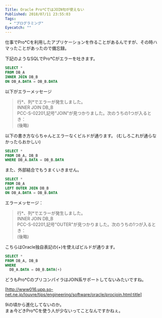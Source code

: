 ```yaml
---
Title: Oracle Pro*CではJOIN句が使えない
Published: 2018/07/11 23:55:03
Tags:
  - "プログラミング"
Eyecatch: ""
---
```

仕事でPro*Cを利用したアプリケーションを作ることがあるんですが、その時ハマったことがあったので備忘録。  





下記のようなSQLでPro*Cがエラーを吐きます。  

```sql
SELECT *  
FROM DB_A  
INNER JOIN DB_B  
ON DB_A.DATA = DB_B.DATA  
```

以下がエラーメッセージ  
> 行*、列*でエラーが発生しました。  
> INNER JOIN DB_B  
> PCC-S-02201,記号"JOIN"が見つかりました。次のうちの1つが入るとき：  
> (後略)  

以下の書き方ならちゃんとエラーなくビルドが通ります。  (むしろこれが通らなかったらおかしい)  
```sql
SELECT *  
FROM DB_A, DB_B  
WHERE DB_A.DATA = DB_B.DATA  
```

また、外部結合でもうまくいきません。  
```sql
SELECT *  
FROM DB_A  
LEFT OUTER JOIN DB_B  
ON DB_A.DATA = DB_B.DATA    
```

エラーメッセージ：  

> 行*、列*でエラーが発生しました。  
> INNER JOIN DB_B  
> PCC-S-02201,記号"OUTER"が見つかりました。次のうちの1つが入るとき：  
> (後略)  

こちらはOracle独自表記の(+)を使えばビルドが通ります。  

```sql
SELECT *  
FROM DB_A, DB_B  
WHERE  
  DB_A.DATA = DB_B.DATA(+)  
```

どうもPro*CのプリコンパイラはJOIN系サポートしてないみたいですね。  

[http://www016.upp.so-net.ne.jp/louvre/tips/engineering/software/oracle/procjoin.html:title]

9iの頃から進化してないのか。  
まぁ今どきPro*Cを使う人が少ないってことなんですかねぇ。  
